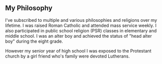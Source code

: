 ## My Philosophy

I've subscribed to multiple and various philosophies and religions over my lifetime. I was raised Roman Catholic and attended mass service weekly. I also participated in public school religion (PSR) classes in elementary and middle school. I was an alter boy and achieved the status of "head alter boy" during the eight grade.

However my senior year of high school I was exposed to the Protestant church by a girl friend who's family were devoted Lutherans.